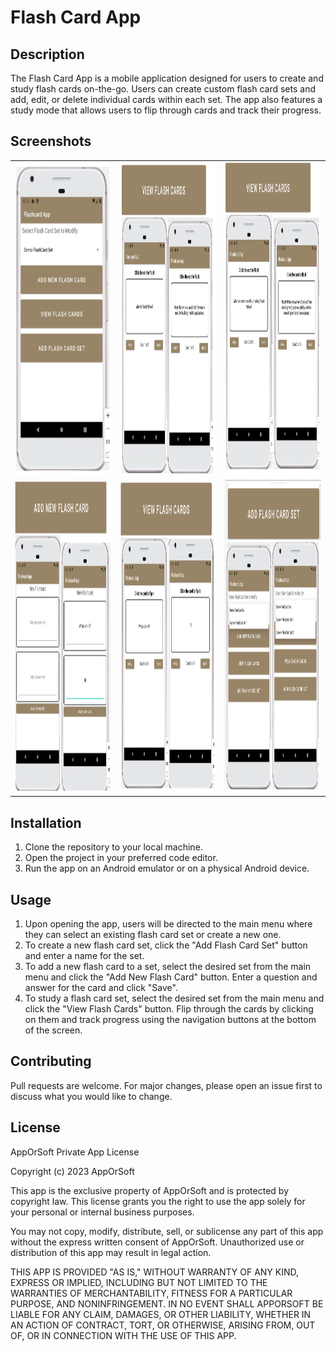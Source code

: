 # Flash Card App

## Description
The Flash Card App is a mobile application designed for users to create and study flash cards on-the-go. Users can create custom flash card sets and add, edit, or delete individual cards within each set. The app also features a study mode that allows users to flip through cards and track their progress.

## Screenshots
<table>
  <tr>
    <td><img src="https://github.com/georgeschultz1998/flashcardapp/blob/main/DemoImages/Home.png?raw=true," alt="Screenshot 1" width="250" height="500"></td>
    <td><img src="https://github.com/georgeschultz1998/flashcardapp/blob/main/DemoImages/ViewFlashCards1.png?raw=true," alt="Screenshot 1" width="500" height="500"></td>
    <td><img src="https://github.com/georgeschultz1998/flashcardapp/blob/main/DemoImages/ViewFlashCards2.png?raw=true," alt="Screenshot 1" width="500" height="500"></td>
  </tr>
   <tr>
    <td><img src="https://github.com/georgeschultz1998/flashcardapp/blob/main/DemoImages/AddFlashCard.png?raw=true," alt="Screenshot 1" width="500" height="500"></td>
    <td><img src="https://github.com/georgeschultz1998/flashcardapp/blob/main/DemoImages/ViewAddedFlashCard.png?raw=true," alt="Screenshot 1" width="500" height="500"></td>
        <td><img src="https://github.com/georgeschultz1998/flashcardapp/blob/main/DemoImages/AddFlashCardSet.png?raw=true," alt="Screenshot 1" width="500" height="500"></td>
  </tr>
</table>



## Installation
1. Clone the repository to your local machine.
2. Open the project in your preferred code editor.
3. Run the app on an Android emulator or on a physical Android device.

## Usage
1. Upon opening the app, users will be directed to the main menu where they can select an existing flash card set or create a new one.
2. To create a new flash card set, click the "Add Flash Card Set" button and enter a name for the set.
3. To add a new flash card to a set, select the desired set from the main menu and click the "Add New Flash Card" button. Enter a question and answer for the card and click "Save".
4. To study a flash card set, select the desired set from the main menu and click the "View Flash Cards" button. Flip through the cards by clicking on them and track progress using the navigation buttons at the bottom of the screen.

## Contributing
Pull requests are welcome. For major changes, please open an issue first to discuss what you would like to change.

## License
AppOrSoft Private App License

Copyright (c) 2023 AppOrSoft

This app is the exclusive property of AppOrSoft and is protected by copyright law. This license grants you the right to use the app solely for your personal or internal business purposes.

You may not copy, modify, distribute, sell, or sublicense any part of this app without the express written consent of AppOrSoft. Unauthorized use or distribution of this app may result in legal action.

THIS APP IS PROVIDED "AS IS," WITHOUT WARRANTY OF ANY KIND, EXPRESS OR IMPLIED, INCLUDING BUT NOT LIMITED TO THE WARRANTIES OF MERCHANTABILITY, FITNESS FOR A PARTICULAR PURPOSE, AND NONINFRINGEMENT. IN NO EVENT SHALL APPORSOFT BE LIABLE FOR ANY CLAIM, DAMAGES, OR OTHER LIABILITY, WHETHER IN AN ACTION OF CONTRACT, TORT, OR OTHERWISE, ARISING FROM, OUT OF, OR IN CONNECTION WITH THE USE OF THIS APP.
